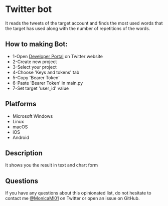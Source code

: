 # Twitter bot
It reads the tweets of the target account and finds the most used words that the target has used along with the number of repetitions of the words.

## How to making Bot:
- 1-Open [Developer Portal](https://developer.twitter.com/en/portal/dashboard) on Twitter website
- 2-Create new project 
- 3-Select your project
- 4-Choose 'Keys and tokens' tab
- 5-Copy 'Bearer Token'
- 6-Paste 'Bearer Token' in main.py
- 7-Set target 'user_id' value

## Platforms

- Microsoft Windows
- Linux
- macOS
- iOS
- Android


## Description

It shows you the result in text and chart form

## Questions

If you have any questions about this opinionated list, do not hesitate to contact me [@MonicaMl01](https://twitter.com/MonicaMl01) on Twitter or open an issue on GitHub.
